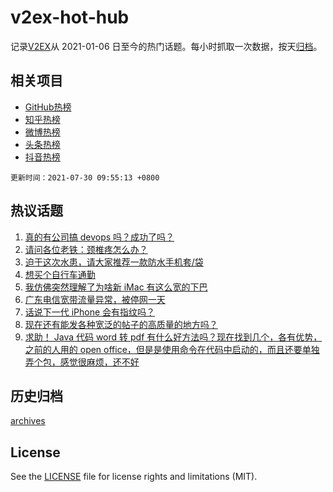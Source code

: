 # v2ex-hot-hub

 记录[V2EX](https://www.v2ex.com/)从 2021-01-06 日至今的热门话题。每小时抓取一次数据，按天[归档](archives)。
 
 ## 相关项目

- [GitHub热榜](https://github.com/snaildev/github-hot-hub)
- [知乎热榜](https://github.com/snaildev/zhihu-hot-hub)
- [微博热榜](https://github.com/snaildev/weibo-hot-hub)
- [头条热榜](https://github.com/snaildev/toutiao-hot-hub)
- [抖音热榜](https://github.com/snaildev/douyin-hot-hub)


 `更新时间：2021-07-30 09:55:13 +0800`

## 热议话题

1. [真的有公司搞 devops 吗？成功了吗？](https://www.v2ex.com/t/792410)
1. [请问各位老铁：颈椎疼怎么办？](https://www.v2ex.com/t/792481)
1. [迫于这次水患，请大家推荐一款防水手机套/袋](https://www.v2ex.com/t/792456)
1. [想买个自行车通勤](https://www.v2ex.com/t/792521)
1. [我仿佛突然理解了为啥新 iMac 有这么宽的下巴](https://www.v2ex.com/t/792490)
1. [广东电信宽带流量异常，被停网一天](https://www.v2ex.com/t/792417)
1. [话说下一代 iPhone 会有指纹吗？](https://www.v2ex.com/t/792450)
1. [现在还有能发各种宽泛的帖子的高质量的地方吗？](https://www.v2ex.com/t/792537)
1. [求助！ Java 代码 word 转 pdf 有什么好方法吗？现在找到几个，各有优势，之前的人用的 open office，但是是使用命令在代码中启动的，而且还要单独弄个包，感觉很麻烦，还不好](https://www.v2ex.com/t/792458)

## 历史归档

[archives](archives)

## License

See the [LICENSE](LICENSE) file for license rights and limitations (MIT).
